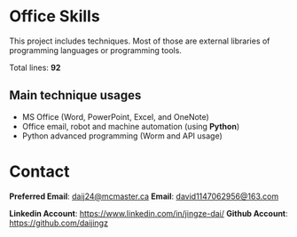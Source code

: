 # Office Skills

This project includes techniques. Most of those are external libraries of programming languages or programming tools.

Total lines: **92**

## Main technique usages
* MS Office (Word, PowerPoint, Excel, and OneNote)
* Office email, robot and machine automation (using **Python**)
* Python advanced programming (Worm and API usage)

# Contact
**Preferred Email**: daij24@mcmaster.ca
**Email**: david1147062956@163.com

**Linkedin Account**: https://www.linkedin.com/in/jingze-dai/
**Github Account**: https://github.com/daijingz 
